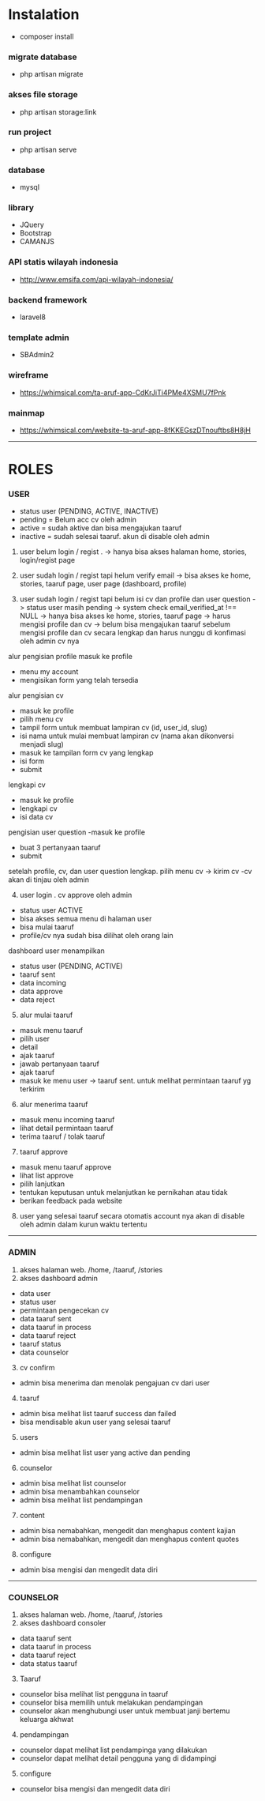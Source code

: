 # Instalation
- composer install

### migrate database
- php artisan migrate
### akses file storage
- php artisan storage:link
### run project
- php artisan serve

### database
- mysql

### library
- JQuery
- Bootstrap
- CAMANJS

### API statis wilayah indonesia
- http://www.emsifa.com/api-wilayah-indonesia/

### backend framework
- laravel8

### template admin
- SBAdmin2

### wireframe
- https://whimsical.com/ta-aruf-app-CdKrJiTi4PMe4XSMU7fPnk
### mainmap 
- https://whimsical.com/website-ta-aruf-app-8fKKEGszDTnouftbs8H8jH

---------------------------------------------------------------------------------

# ROLES
### USER
- status user (PENDING, ACTIVE, INACTIVE)
- pending = Belum acc cv oleh admin
- active = sudah aktive dan bisa mengajukan taaruf
- inactive = sudah selesai taaruf. akun di disable oleh admin

1. user belum login / regist . 
-> hanya bisa akses halaman home, stories, login/regist page

2. user sudah login / regist tapi helum verify email
-> bisa akses ke home, stories, taaruf page, user page (dashboard, profile)

3. user sudah login / regist tapi belum isi cv dan profile dan user question
-> status user masih pending
-> system check email_verified_at !== NULL
-> hanya bisa akses ke home, stories, taaruf page
-> harus mengisi profile dan cv
-> belum bisa mengajukan taaruf sebelum mengisi profile dan cv secara lengkap dan harus nunggu di konfimasi oleh admin cv nya


alur pengisian profile
masuk ke profile
- menu my account
- mengisikan form yang telah tersedia

alur pengisian cv
- masuk ke profile
- pilih menu cv 
- tampil form untuk membuat lampiran cv (id, user_id, slug)
- isi nama untuk mulai membuat lampiran cv (nama akan dikonversi menjadi slug)
- masuk ke tampilan form cv yang lengkap
- isi form
- submit

lengkapi cv
- masuk ke profile
- lengkapi cv
- isi data cv

pengisian user question
-masuk ke profile
- buat 3 pertanyaan taaruf
- submit

setelah profile, cv, dan user question lengkap. pilih menu cv -> kirim cv
-cv akan di tinjau oleh admin

4. user login . cv approve oleh admin
- status user ACTIVE
- bisa akses semua menu di halaman user
- bisa mulai taaruf
- profile/cv nya sudah bisa dilihat oleh orang lain

dashboard user menampilkan
- status user (PENDING, ACTIVE)
- taaruf sent
- data incoming
- data approve
- data reject

5. alur mulai taaruf
- masuk menu taaruf
- pilih user
- detail
- ajak taaruf
- jawab pertanyaan taaruf
- ajak taaruf
- masuk ke menu user -> taaruf sent. untuk melihat permintaan taaruf yg terkirim

6. alur menerima taaruf
- masuk menu incoming taaruf
- lihat detail permintaan taaruf
- terima taaruf / tolak taaruf

7. taaruf approve
- masuk menu taaruf approve
- lihat list approve
- pilih lanjutkan
- tentukan keputusan untuk melanjutkan ke pernikahan atau tidak
- berikan feedback pada website

8. user yang selesai taaruf secara otomatis account nya akan di disable oleh admin dalam kurun waktu tertentu
---------------------------------------------------------------------------------

### ADMIN
1. akses halaman web. /home, /taaruf, /stories
2. akses dashboard admin
  - data user
  - status user
  - permintaan pengecekan cv
  - data taaruf sent
  - data taaruf in process
  - data taaruf reject
  - taaruf status
  - data counselor
3. cv confirm
  - admin bisa menerima dan menolak pengajuan cv dari user
4. taaruf
  - admin bisa melihat list taaruf success dan failed
  - bisa mendisable akun user yang selesai taaruf
5. users 
  - admin bisa melihat list user yang active dan pending
6. counselor
  - admin bisa melihat list counselor 
  - admin bisa menambahkan counselor
  - admin bisa melihat list pendampingan
7. content
  - admin bisa nemabahkan, mengedit dan menghapus content kajian
  - admin bisa nemabahkan, mengedit dan menghapus content quotes
8. configure
  - admin bisa mengisi dan mengedit data diri

---------------------------------------------------------------------------------

### COUNSELOR
1. akses halaman web. /home, /taaruf, /stories
2. akses dashboard consoler
  - data taaruf sent
  - data taaruf in process
  - data taaruf reject
  - data status taaruf
3. Taaruf
  - counselor bisa melihat list pengguna in taaruf
  - counselor bisa memilih untuk melakukan pendampingan
  - counselor akan menghubungi user untuk membuat janji bertemu keluarga akhwat
4. pendampingan
  - counselor dapat melihat list pendampinga yang dilakukan
  - counselor dapat melihat detail pengguna yang di didampingi
5. configure
  - counselor bisa mengisi dan mengedit data diri

